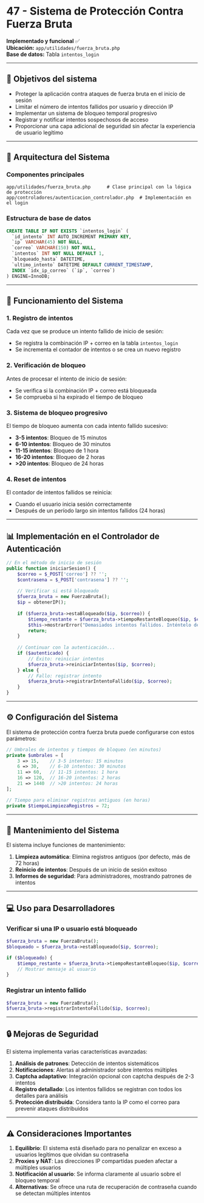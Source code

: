 # 47 - Sistema de Protección Contra Fuerza Bruta

**Implementado y funcional** ✅  
**Ubicación:** `app/utilidades/fuerza_bruta.php`  
**Base de datos:** Tabla `intentos_login`

---

## 🎯 Objetivos del sistema

- Proteger la aplicación contra ataques de fuerza bruta en el inicio de sesión
- Limitar el número de intentos fallidos por usuario y dirección IP
- Implementar un sistema de bloqueo temporal progresivo
- Registrar y notificar intentos sospechosos de acceso
- Proporcionar una capa adicional de seguridad sin afectar la experiencia de usuario legítimo

---

## 🧱 Arquitectura del Sistema

### Componentes principales

```
app/utilidades/fuerza_bruta.php      # Clase principal con la lógica de protección
app/controladores/autenticacion_controlador.php  # Implementación en el login
```

### Estructura de base de datos

```sql
CREATE TABLE IF NOT EXISTS `intentos_login` (
  `id_intento` INT AUTO_INCREMENT PRIMARY KEY,
  `ip` VARCHAR(45) NOT NULL,
  `correo` VARCHAR(150) NOT NULL,
  `intentos` INT NOT NULL DEFAULT 1,
  `bloqueado_hasta` DATETIME,
  `ultimo_intento` DATETIME DEFAULT CURRENT_TIMESTAMP,
  INDEX `idx_ip_correo` (`ip`, `correo`)
) ENGINE=InnoDB;
```

---

## 🔄 Funcionamiento del Sistema

### 1. Registro de intentos

Cada vez que se produce un intento fallido de inicio de sesión:
- Se registra la combinación IP + correo en la tabla `intentos_login`
- Se incrementa el contador de intentos o se crea un nuevo registro

### 2. Verificación de bloqueo

Antes de procesar el intento de inicio de sesión:
- Se verifica si la combinación IP + correo está bloqueada
- Se comprueba si ha expirado el tiempo de bloqueo

### 3. Sistema de bloqueo progresivo

El tiempo de bloqueo aumenta con cada intento fallido sucesivo:
- **3-5 intentos**: Bloqueo de 15 minutos
- **6-10 intentos**: Bloqueo de 30 minutos
- **11-15 intentos**: Bloqueo de 1 hora
- **16-20 intentos**: Bloqueo de 2 horas
- **>20 intentos**: Bloqueo de 24 horas

### 4. Reset de intentos

El contador de intentos fallidos se reinicia:
- Cuando el usuario inicia sesión correctamente
- Después de un período largo sin intentos fallidos (24 horas)

---

## 📊 Implementación en el Controlador de Autenticación

```php
// En el método de inicio de sesión
public function iniciarSesion() {
    $correo = $_POST['correo'] ?? '';
    $contrasena = $_POST['contrasena'] ?? '';
    
    // Verificar si está bloqueado
    $fuerza_bruta = new FuerzaBruta();
    $ip = obtenerIP();
    
    if ($fuerza_bruta->estaBloqueado($ip, $correo)) {
        $tiempo_restante = $fuerza_bruta->tiempoRestanteBloqueo($ip, $correo);
        $this->mostrarError("Demasiados intentos fallidos. Inténtelo de nuevo en $tiempo_restante minutos.");
        return;
    }
    
    // Continuar con la autenticación...
    if ($autenticado) {
        // Éxito: reiniciar intentos
        $fuerza_bruta->reiniciarIntentos($ip, $correo);
    } else {
        // Fallo: registrar intento
        $fuerza_bruta->registrarIntentoFallido($ip, $correo);
    }
}
```

---

## ⚙️ Configuración del Sistema

El sistema de protección contra fuerza bruta puede configurarse con estos parámetros:

```php
// Umbrales de intentos y tiempos de bloqueo (en minutos)
private $umbrales = [
    3 => 15,    // 3-5 intentos: 15 minutos
    6 => 30,    // 6-10 intentos: 30 minutos
    11 => 60,   // 11-15 intentos: 1 hora
    16 => 120,  // 16-20 intentos: 2 horas
    21 => 1440  // >20 intentos: 24 horas
];

// Tiempo para eliminar registros antiguos (en horas)
private $tiempoLimpiezaRegistros = 72;
```

---

## 🔄 Mantenimiento del Sistema

El sistema incluye funciones de mantenimiento:

1. **Limpieza automática**: Elimina registros antiguos (por defecto, más de 72 horas)
2. **Reinicio de intentos**: Después de un inicio de sesión exitoso
3. **Informes de seguridad**: Para administradores, mostrando patrones de intentos

---

## 💻 Uso para Desarrolladores

### Verificar si una IP o usuario está bloqueado

```php
$fuerza_bruta = new FuerzaBruta();
$bloqueado = $fuerza_bruta->estaBloqueado($ip, $correo);

if ($bloqueado) {
    $tiempo_restante = $fuerza_bruta->tiempoRestanteBloqueo($ip, $correo);
    // Mostrar mensaje al usuario
}
```

### Registrar un intento fallido

```php
$fuerza_bruta = new FuerzaBruta();
$fuerza_bruta->registrarIntentoFallido($ip, $correo);
```

---

## 🔒 Mejoras de Seguridad

El sistema implementa varias características avanzadas:

1. **Análisis de patrones**: Detección de intentos sistemáticos
2. **Notificaciones**: Alertas al administrador sobre intentos múltiples
3. **Captcha adaptativo**: Integración opcional con captcha después de 2-3 intentos
4. **Registro detallado**: Los intentos fallidos se registran con todos los detalles para análisis
5. **Protección distribuida**: Considera tanto la IP como el correo para prevenir ataques distribuidos

---

## ⚠️ Consideraciones Importantes

1. **Equilibrio**: El sistema está diseñado para no penalizar en exceso a usuarios legítimos que olvidan su contraseña
2. **Proxies y NAT**: Las direcciones IP compartidas pueden afectar a múltiples usuarios
3. **Notificación al usuario**: Se informa claramente al usuario sobre el bloqueo temporal
4. **Alternativas**: Se ofrece una ruta de recuperación de contraseña cuando se detectan múltiples intentos
